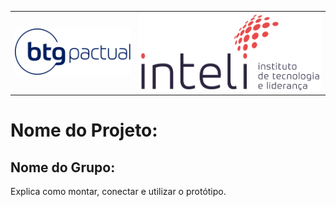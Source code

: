 <Table>
  <tr>
    <td><a href= "https://www.btgpactual.com/"><img src="img/logo-btg.png" alt="Centro Paula Souza" border="0"></td>
    <td>
      <a href= "https://www.inteli.edu.br/"><img src="img/logo-Inteli.png" alt="Inteli - Instituto de Tecnologia e Liderança" border="0"></a>
    </td>
  </tr>
</table>

# Nome do Projeto: <nome do projeto>

## Nome do Grupo: <nome do grupo>



Explica como montar, conectar e utilizar o protótipo.